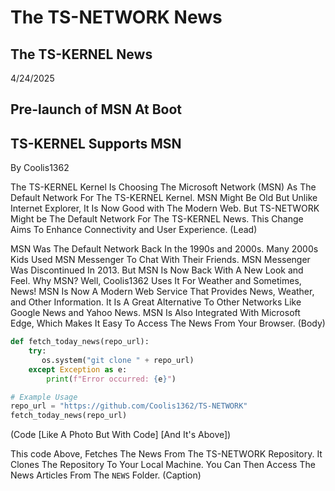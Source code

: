 # The TS-NETWORK News

## The TS-KERNEL News

4/24/2025

## Pre-launch of MSN At Boot

## TS-KERNEL Supports MSN

By Coolis1362

The TS-KERNEL Kernel Is Choosing The Microsoft Network (MSN) As The Default Network For The TS-KERNEL Kernel. MSN Might Be Old But Unlike Internet Explorer, It Is Now Good with The Modern Web. But TS-NETWORK Might be The Default Network For The TS-KERNEL News. This Change Aims To Enhance Connectivity and User Experience. (Lead)

MSN Was The Default Network Back In the 1990s and 2000s. Many 2000s Kids Used MSN Messenger To Chat With Their Friends. MSN Messenger Was Discontinued In 2013. But MSN Is Now Back With A New Look and Feel. Why MSN? Well, Coolis1362 Uses It For Weather and Sometimes, News!
MSN Is Now A Modern Web Service That Provides News, Weather, and Other Information. It Is A Great Alternative To Other Networks Like Google News and Yahoo News. MSN Is Also Integrated With Microsoft Edge, Which Makes It Easy To Access The News From Your Browser. (Body)

```python
def fetch_today_news(repo_url):
    try:
       os.system("git clone " + repo_url)
    except Exception as e:
        print(f"Error occurred: {e}")

# Example Usage
repo_url = "https://github.com/Coolis1362/TS-NETWORK"
fetch_today_news(repo_url)
```

(Code [Like A Photo But With Code] [And It's Above])

This code Above, Fetches The News From The TS-NETWORK Repository. It Clones The Repository To Your Local Machine. You Can Then Access The News Articles From The `NEWS` Folder. (Caption)
